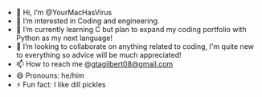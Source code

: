 - 👋 Hi, I’m @YourMacHasVirus
- 👀 I’m interested in Coding and engineering.
- 🌱 I’m currently learning C but plan to expand my coding portfolio with Python as my next language!
- 💞️ I’m looking to collaborate on anything related to coding, I'm quite new to everything so advice will be much appreciated!
- 📫 How to reach me @gtagilbert08@gmail.com
- 😄 Pronouns: he/him
- ⚡ Fun fact: I like dill pickles

<!---
YourMacHasVirus/YourMacHasVirus is a ✨ special ✨ repository because its `README.md` (this file) appears on your GitHub profile.
You can click the Preview link to take a look at your changes.
--->
